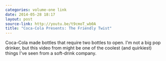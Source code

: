 ```yaml
---
categories: volume-one link
date: 2014-05-28 18:17
layout: post
source-link: http://youtu.be/t9cmoT_wb0A
title: "Coca-Cola Presents: The Friendly Twist"
---
```

Coca-Cola made bottles that require two bottles to open. I'm not a big pop drinker, but this video from might be one of the coolest (and quirkiest) things I've seen from a soft-drink company.
